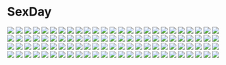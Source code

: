 # SexDay
![](https://konachan.com/image/86704f1fcb06ac8a3ed178d1cb45aed7/Konachan.com%20-%2091177%20blue_eyes%20brown_hair%20christmas%20gokou_ruri%20kousaka_kirino%20kousaka_kyousuke%20lolita_fashion%20long_hair%20makishima_saori%20male%20moon%20snow%20zaki_%28narashigeo%29.jpg)
![](https://konachan.com/image/953671a8bf7351f6b59960e3a9b0bd26/Konachan.com%20-%20142271%20hebitsukai%20monochrome%20original%20school_uniform%20stairs.jpg)
![](https://konachan.com/jpeg/c4efaba7e79597bc114e18977bada8c5/Konachan.com%20-%20130806%20blush%20brown_hair%20game_cg%20hatsuyuki_sakura%20kozakai_aya%20long_hair%20no_bra%20open_shirt%20purple_eyes%20saga_planets%20toranosuke.jpg)
![](https://konachan.com/image/3648ebc85a7b8e354059d1d999c5a6c4/Konachan.com%20-%20219933%202girls%20hatsune_miku%20long_hair%20megurine_luka%20re%3Arin%20vocaloid.jpg)
![](https://konachan.com/image/6666c50fc4b4ed9a1ff729eddb06cfae/Konachan.com%20-%2047081%20tinkle.jpg)
![](https://konachan.com/image/7aa74542e63e796c56d12416a7f0a0ff/Konachan.com%20-%2080714%20kagamine_rin%20pink%20vocaloid.jpg)
![](https://konachan.com/jpeg/9755e96d77a6c092212684a8c611a1e4/Konachan.com%20-%20158930%20beach%20blush%20bra%20breasts%20cleavage%20game_cg%20hinata_hanabi%20koutaro%20panties%20pink_hair%20red_eyes%20skirt%20thighhighs%20tropical_kiss%20twinkle%20underwear%20water.jpg)
![](https://konachan.com/image/27d26ed1f99b1438cd95b2bfa5a898af/Konachan.com%20-%2096504%20cirno%20daiyousei%20doll%20fairy%20kazami_yuuka%20kuromame_%288gou%29%20mystia_lorelei%20rumia%20touhou%20wriggle_nightbug.jpg)
![](https://konachan.com/jpeg/5abade46861ef86a4efbe012c96dab5c/Konachan.com%20-%20131875%20black_hair%20hakurei_miko%20japanese_clothes%20kyuchan%20long_hair%20miko%20touhou%20transparent%20yellow_eyes.jpg)
![](https://konachan.com/jpeg/937391fc518cfb42afb61ffc0510119e/Konachan.com%20-%20176951%20animal_ears%20ass%20code_geass%20gloves%20kallen_stadtfeld%20panties%20red_hair%20stockings%20striped_panties%20tabata_hisayuki%20tail%20thighhighs%20tie%20underboob%20underwear.jpg)
![](https://konachan.com/image/84a9077c61bcc7a383ed1e4af1222970/Konachan.com%20-%20119828%20animal%20bed%20cat%20chiba_mamoru%20chibiusa%20diana%20sailor_moon%20sleeping%20tsukino_usagi.jpg)
![](https://konachan.com/jpeg/d5e9fc57bf6f7021118fa7287277c642/Konachan.com%20-%20275196%20black_rock_shooter%20blush%20breasts%20brown_eyes%20green_hair%20koutari_yuu%20navel%20nipples%20open_shirt%20rogia%20shirt%20short_hair%20tears.jpg)
![](https://konachan.com/image/1396120ea1ce5a89fc766dc805f3f72a/Konachan.com%20-%20102229%20long_hair%20school_uniform%20tagme%20taka_%28tsmix%29%20wet.jpg)
![](https://konachan.com/jpeg/967308f989c10674f5374dd695cf68ca/Konachan.com%20-%20275450%20aqua_eyes%20blonde_hair%20blush%20breasts%20cleavage%20long_hair%20navel%20original%20panties%20shade%20shi6kurutto%20underwear.jpg)
![](https://konachan.com/image/2d2d301d162d2ae887755316b4dfe912/Konachan.com%20-%2030700%20animal_ears%20breasts%20catgirl%20cleavage%20seto_no_hanayome%20seto_san.jpg)
![](https://konachan.com/image/6f5abb1be55c46f897acf1f7d6be6599/Konachan.com%20-%20129042%20black_hair%20heart%20kobayashi_chisato%20pantyhose%20ponytail%20red_eyes%20shirt%20shorts%20tagme_%28character%29.jpg)
![](https://konachan.com/jpeg/22f136fe4f3c636f87d7cb07ff3c72a3/Konachan.com%20-%2097104%20blue_hair%20breasts%20game_cg%20kotou_tsukasa%20nipples%20short_hair%20soushinjutsu_rei%20topless.jpg)
![](https://konachan.com/image/b8ea362314065363e8cda748626f9e26/Konachan.com%20-%20112313%20breasts%20brown_hair%20censored%20cunnilingus%20game_cg%20gray_hair%20kokuro_nozomi%20nipples%20pantyhose%20pussy%20tel-o%20yamiyo_ni_odore%20yatagarasu%20yuri.jpg)
![](https://konachan.com/image/8e237139cb81aea9f24a3e20e166f6cb/Konachan.com%20-%20283707%20apron%20aqua_eyes%20arknights%20bow%20braids%20catboy%20catgirl%20gray%20gray_eyes%20headdress%20long_hair%20maid%20male%20moemoe3345%20suit%20tail%20tie%20waitress%20wink%20wristwear.jpg)
![](https://konachan.com/image/232d7e465b8922ed60ceaa4f079bf1d8/Konachan.com%20-%2056136%20blush%20dress%20hat%20long_hair%20patchouli_knowledge%20purple_hair%20ribbons%20touhou.jpg)
![](https://konachan.com/jpeg/c70096bb03228216ed138f6e9d350208/Konachan.com%20-%2071909%20airi%20blue_eyes%20bow%20breasts%20cleavage%20long_hair%20maid%20panties%20queen%27s_blade%20red_hair%20thighhighs%20twintails%20underwear.jpg)
![](https://konachan.com/jpeg/7d923e7e0def3605e3887141c022efb1/Konachan.com%20-%20167917%20blonde_hair%20blue_eyes%20dora_%28risunofuko12%29%20ib%20long_hair%20mary_%28ib%29.jpg)
![](https://konachan.com/image/a22cea71eae099d7d24998870b52b16d/Konachan.com%20-%2054712%20hekicha%20kagamine_len%20kagamine_rin%20male%20vocaloid.jpg)
![](https://konachan.com/image/1141c7e382988a8580d55652cecee62b/Konachan.com%20-%20265000%20hc%20headphones%20jpeg_artifacts%20long_hair%20ponytail%20tagme_%28character%29%20thighhighs%20underwater%20utau%20water%20wristwear.jpg)
![](https://konachan.com/image/d129bc7e17138fbacf0c45f5ff36e1bf/Konachan.com%20-%20191519%202girls%20bow%20brown_eyes%20brown_hair%20building%20horns%20ibuki_suika%20long_hair%20navel%20petals%20skirt%20sword%20thighhighs%20touhou%20weapon%20wristwear%20zhuxiao517.jpg)
![](https://konachan.com/image/b4ecc84cc0cbaeda73bfc1addb2f0d91/Konachan.com%20-%2018581%20planetarian.jpg)
![](https://konachan.com/jpeg/f55e40b3d3b46478ee105ffe24e32d46/Konachan.com%20-%20288228%20bikini%20demon%20fate_grand_order%20fate_%28series%29%20headdress%20horns%20japanese_clothes%20kimono%20open_shirt%20purple_eyes%20purple_hair%20short_hair%20star741%20swimsuit.jpg)
![](https://konachan.com/jpeg/0481b0feeb092200923c960fea30cf8b/Konachan.com%20-%2093330%20animal%20blue_eyes%20book%20bow%20cat%20nardack%20original%20pink_hair%20ribbons%20scan%20short_hair%20skirt%20socks.jpg)
![](https://konachan.com/image/4d599ce1633f2383c1942aacf8f80ed2/Konachan.com%20-%20263382%20anthropomorphism%20barefoot%20blonde_hair%20blue_eyes%20dress%20flowers%20girls_frontline%20loli%20long_hair%20rei_%28sanbonzakura%29%20stairs%20tree.jpg)
![](https://konachan.com/jpeg/2e29499a0746d4315fb3725fce2975a6/Konachan.com%20-%20278931%20blush%20bra%20breasts%20brown_eyes%20brown_hair%20katou_megumi%20navel%20nipples%20panties%20scan%20short_hair%20third-party_edit%20underwear%20undressing%20white.jpg)
![](https://konachan.com/jpeg/da0c73772250b916e046cb1f9615b7e1/Konachan.com%20-%20127097%20blush%20charlotte_%28mahou_shoujo_madoka_magica%29%20hat%20mahou_shoujo_madoka_magica%20sonson_%28eleven%29%20thighhighs%20tomoe_mami.jpg)
![](https://konachan.com/image/49fe9da25140bb6e2c32b7e29fb747d9/Konachan.com%20-%2073749%20animal_ears%20breasts%20catgirl%20cleavage%20red_eyes%20tail%20vocaloid%20yowane_haku.jpg)
![](https://konachan.com/image/fa29ff0c11ac0bb55e60a03763e50125/Konachan.com%20-%20281066%20card_captor_sakura%20cherry_blossoms%20dress%20flowers%20geshumaro%20green_eyes%20kero%20kinomoto_sakura%20orange_hair%20petals%20pink%20short_hair%20thighhighs%20twintails.jpg)
![](https://konachan.com/jpeg/a558cdc0cb115830a40d9effae019cb4/Konachan.com%20-%20270381%20animal%20animal_ears%20annin_doufu%20book%20brown_hair%20cat%20cat_smile%20catgirl%20green_eyes%20idolmaster%20long_hair%20maekawa_miku%20ponytail%20shorts%20tail.jpg)
![](https://konachan.com/image/67c1082d42f517e16491bbe6e4e60257/Konachan.com%20-%20107543%20animal%20blonde_hair%20blue_eyes%20clouds%20dress%20fang%20flowers%20game_cg%20grisaia_no_kajitsu%20matsushima_michiru%20watanabe_akio%20water.jpg)
![](https://konachan.com/image/23625047278a81c69dbe57090078593d/Konachan.com%20-%2011784%20animal_ears%20bunnygirl%20moekibara_fumitake%20swimsuit.jpg)
![](https://konachan.com/jpeg/a02a40a13e0a3e8b8c9fe8ac4991e1a7/Konachan.com%20-%20180135%20armor%20bodysuit%20dress%20feathers%20glasses%20gray_eyes%20gray_hair%20group%20gun%20hat%20horns%20male%20night%20red_eyes%20redjuice%20skirt%20skull%20staff%20tie%20uniform%20weapon.jpg)
![](https://konachan.com/jpeg/8a5ba8debde0a53562da94d443f12323/Konachan.com%20-%20284536%20aqua_eyes%20dress%20fuji_choko%20kenja_no_deshi_wo_nanoru_kenja%20long_hair%20sakimori_kagami%20scenic%20stairs%20waifu2x%20white_hair.jpg)
![](https://konachan.com/image/0166dd780097c62f1e889c719edd67d4/Konachan.com%20-%20216276%20enka_%28aknne%29%20gumi%20vocaloid.jpg)
![](https://konachan.com/image/60bab115b8caca03e3cc63534a2aff86/Konachan.com%20-%20189111%20ball%20beach%20bikini%20black_hair%20breasts%20cabbit%20cleavage%20erect_nipples%20futaba_miwa%20hat%20kidou_shizuku%20long_hair%20nipples%20red_eyes%20see_through%20swimsuit%20wet.jpg)
![](https://konachan.com/image/081e2eefd6988427d1649b158ea42444/Konachan.com%20-%20283098%20all_male%20animal%20brown_hair%20building%20cat%20city%20glasses%20male%20original%20phone%20scenic%20short_hair%20train%20uniform%20yoshida_seiji.jpg)
![](https://konachan.com/image/1760a4945dff65b98e0840f85705c63a/Konachan.com%20-%20133767%20group%20original%20tagme%20tagme_%28artist%29.jpg)
![](https://konachan.com/image/e806b0d0e76ce4ad4e719b9f9c23802c/Konachan.com%20-%2012626%20fel%20filia%20green_eyes%20ohno_tetsuya%20panties%20prism_ark%20staff%20underwear.jpg)
![](https://konachan.com/image/29b1392c9ced9523ac87b0822c1246f4/Konachan.com%20-%20114053%20bikini_top%20black_hair%20black_rock_shooter%20cross_akiha%20katana%20kuroi_mato%20moon%20sword%20twintails%20weapon.jpg)
![](https://konachan.com/jpeg/16500f8415cb4d874499739f5a2d2539/Konachan.com%20-%20297967%20bra%20butterfly%20choney%20clouds%20cropped%20fate_%28series%29%20glasses%20mash_kyrielight%20navel%20open_shirt%20panties%20pink_hair%20purple_eyes%20short_hair%20sky%20tree%20underwear.jpg)
![](https://konachan.com/image/67d4beb8ae70230f9ae3a8f07c25586a/Konachan.com%20-%2020872%20komaki_manaka%20to_heart%20to_heart_2%20wings.jpg)
![](https://konachan.com/jpeg/ca9937bd1bbfb4f484cf8ef24a5e41a1/Konachan.com%20-%20226932%20blush%20bra%20breasts%20cleavage%20kantoku%20kurumi_%28kantoku%29%20original%20panties%20panty_pull%20scan%20shizuku_%28kantoku%29%20third-party_edit%20umineko_%28kantoku%29%20underwear.jpg)
![](https://konachan.com/image/ef51640295f22a9c54dc922f84313901/Konachan.com%20-%20129650%20beach%20bikini%20inu_x_boku_ss%20male%20miketsukami_soushi%20nosebleed%20roromiya_karuta%20scan%20swim_ring%20swimsuit%20watanuki_banri%20yoshida_takahiko.jpg)
![](https://konachan.com/image/b6edb9f4b787d30ad6ba2c61aee91a2b/Konachan.com%20-%20282240%20blonde_hair%20blue_eyes%20blush%20breasts%20choker%20gray_hair%20long_hair%20nipples%20original%20ponytail%20purple_eyes%20sex%20shirt_lift%20zeroshiki_kouichi.jpg)
![](https://konachan.com/image/f3638c33bc69ace0fc0d682c94b99c4f/Konachan.com%20-%2075146%20hatsune_miku%20kagamine_len%20kagamine_rin%20kaito%20male%20meiko%20twintails%20vocaloid.jpg)
![](https://konachan.com/jpeg/875172b641bd2e689ce7e741c31c341f/Konachan.com%20-%20132575%20game_cg%20pink_hair%20strawberry_feels%20yoshiwo.jpg)
![](https://konachan.com/image/d6c898d2993416140e0e185f2dded3ca/Konachan.com%20-%2019834%20fate_%28series%29%20fate_stay_night%20matou_sakura.jpg)
![](https://konachan.com/jpeg/6fd1248abafba5f1d7b171ef6e890d65/Konachan.com%20-%20195825%20animal_ears%20bell%20blonde_hair%20blush%20bow%20breasts%20cleavage%20fire%20foxgirl%20game_cg%20magic%20sakura_spirit%20skirt%20tail%20twintails%20wanaca%20winged_cloud%20yellow_eyes.jpg)
![](https://konachan.com/image/af7e58d92ed5161629e7986a7359399f/Konachan.com%20-%20234702%20blue_eyes%20boots%20breasts%20cleavage%20gloves%20group%20gun%20hoodie%20kneehighs%20long_hair%20male%20original%20ponytail%20red_eyes%20suit%20tie%20twintails%20uniform%20weapon%20wink.jpg)
![](https://konachan.com/image/bb0a3c800a9fe78884e7dd8bb4470e8c/Konachan.com%20-%20178234%20animal_ears%20blue_eyes%20blue_hair%20candy%20catgirl%20clouds%20fang%20food%20hebinui%20original%20school_uniform%20sky%20valentine.jpg)
![](https://konachan.com/image/202e32169d65112001d99336206028cb/Konachan.com%20-%20103490%20blood%20bones%20scar%20tagme%20tagme_%28artist%29%20tail%20wings.jpg)
![](https://konachan.com/jpeg/3c3c2a92c03a25033c4735efb2079f04/Konachan.com%20-%20273643%20armor%20dow%20dress%20headdress%20karin_%28seven_knights%29%20long_hair%20petals%20pink_eyes%20pink_hair%20seven_knights%20signed%20staff%20waifu2x%20white.jpg)
![](https://konachan.com/image/7809622c77d02650ec569ddd168429dc/Konachan.com%20-%2011665%202girls%20duplicate%20higurashi_no_naku_koro_ni%20nude%20sonozaki_mion%20sonozaki_shion%20twins%20vector.jpg)
![](https://konachan.com/jpeg/b6edd160f5f31f0965c9d25a76ce0d69/Konachan.com%20-%20153787%20alice_%28pandora_hearts%29%20black_hair%20blush%20ioshik%20pandora_hearts%20watermark.jpg)
![](https://konachan.com/image/7eb548156b5deb7dda252768bab29641/Konachan.com%20-%20120392%202girls%20animal_ears%20blonde_hair%20hatsune_miku%20headphones%20long_hair%20seeu%20skirt%20thighhighs%20vocaloid%20yuri.jpg)
![](https://konachan.com/jpeg/c03dd0585230cda2ae53d355c79ac946/Konachan.com%20-%20158654%20dark_skin%20maid%20nitroplus%20nopan%20pointed_ears%20sandaime_muramasa%20soukou_akki_muramasa%20third-party_edit%20waitress%20white_hair.jpg)
![](https://konachan.com/image/aa2d0e9b4e8f65e2bd617e98af6dfa51/Konachan.com%20-%2012877%20tenchi_muyo.jpg)
![](https://konachan.com/jpeg/093a94100d0883545f808ae58f9f79a7/Konachan.com%20-%20134637%20black_hair%20blue_eyes%20blush%20brown_hair%20cura%20flat_chest%20food%20game_cg%20kimono%20loli%20lose%20mask%20monobeno%20moon%20night%20red_eyes%20red_hair%20short_hair%20white_hair.jpg)
![](https://konachan.com/jpeg/ffed8d3a6862728606451161d4afd28a/Konachan.com%20-%20194148%20blonde_hair%20blue_eyes%20dress%20original%20wan_%28waname%29.jpg)
![](https://konachan.com/image/673c9b052e8b2783074277b303bb70ba/Konachan.com%20-%20109488%20blue_eyes%20breasts%20brown_hair%20cleavage%20nakamura_kanko%20red_hair%20robot%20super_robot_wars%20sword%20tagme%20weapon%20white_hair.jpg)
![](https://konachan.com/jpeg/ddd0c26342e74a442ad4ffe62a8b503c/Konachan.com%20-%20229662%20aoiken%20black_hair%20bow%20brown_hair%20dress%20male%20sky%20water.jpg)
![](https://konachan.com/image/15a0b91eddfc0a087a7f2a1e9841fdb4/Konachan.com%20-%20256089%20all_male%20animal%20black_eyes%20book%20brown_hair%20dog%20fire%20food%20hat%20male%20noeyebrow_%28mauve%29%20original%20paper%20scarf%20short_hair%20signed%20snow%20socks%20winter.jpg)
![](https://konachan.com/image/ba4d69ea7a41f941b6fcc9b6af144850/Konachan.com%20-%2067856%20snow%20suzumiya_haruhi%20suzumiya_haruhi_no_yuutsu.jpg)
![](https://konachan.com/image/fc13f3999c4d9cdbeb7398e96047fa13/Konachan.com%20-%2051998%20bondage%20hong_meiling%20izayoi_sakuya%20maid%20tima%20touhou.jpg)
![](https://konachan.com/jpeg/521a18b61e35e086ae6b17093654ba29/Konachan.com%20-%20144860%20blush%20brown_eyes%20clouds%20dress%20game_cg%20imouto_no_katachi%20long_hair%20pink_hair%20sena_miyuki%20sphere%20tagme_%28artist%29.jpg)
![](https://konachan.com/jpeg/828ceb077763900523b9f797a7f77c8a/Konachan.com%20-%20187386%20aimai_renai%20bed%20black_hair%20blush%20breasts%20censored%20game_cg%20long_hair%20navel%20nipples%20nude%20penis%20purple_eyes%20saeki_emi%20satofuji_masato%20sex%20spread_legs.jpg)
![](https://konachan.com/jpeg/02c88f9320b00773bf48be443b8a1b8e/Konachan.com%20-%20117030%20armor%20breasts%20censored%20cunnilingus%20fellatio%20fujimori_yuu%20game_cg%20nipples%20panties%20panty_pull%20penis%20purple_eyes%20purple_hair%20pussy%20thighhighs%20underwear.jpg)
![](https://konachan.com/image/e7979388e70f630f1acf03e5b59b9bed/Konachan.com%20-%20242509%20blush%20navel%20original%20purple_eyes%20sakuragi_ren%20short_hair%20skirt.jpg)
![](https://konachan.com/image/8c03741eae27a3431fb12c8c779cfce5/Konachan.com%20-%20113555%20blue_eyes%20blue_hair%20chibi%20hatsune_miku%20headphones%20long_hair%20skirt%20twintails%20vocaloid%20watermark.jpg)
![](https://konachan.com/image/9f06968db3a65a207cfb850b4df6dae6/Konachan.com%20-%20146666%20animal_ears%20blue%20bunny_ears%20clouds%20dj_max%20dj_max_portable%20dress%20dusk_dawn%20short_hair%20sky%20suee%20water%20white_hair.jpg)
![](https://konachan.com/jpeg/f386f1457d9f5015e4be44e1977a24a0/Konachan.com%20-%20302191%20building%20city%20clouds%20isbeyvan%20nobody%20original%20scenic%20sky%20tree.jpg)
![](https://konachan.com/jpeg/717973ceafd880013ca503dccac37640/Konachan.com%20-%20302434%20ass%20building%20chiruouka%20city%20elbow_gloves%20game_cg%20gloves%20long_hair%20missing-x-link%20night%20ninja%20pink_hair%20ribbons%20tagme_%28artist%29%20yellow_eyes.jpg)
![](https://konachan.com/image/40c91c9d201c5fcdac287134d6279528/Konachan.com%20-%20158852%209210%20clouds%20original%20scenic%20school_uniform%20silhouette%20sky%20stars%20sunset.jpg)
![](https://konachan.com/image/a2d266ee2e4496353d9551eb1b582eb1/Konachan.com%20-%20241821%202girls%20black_hair%20blush%20breasts%20brown_hair%20dark_skin%20fingering%20foxgirl%20green_eyes%20long_hair%20nidalee%20nude%20ponytail%20realistic%20tail%20watermark%20yuri.jpg)
![](https://konachan.com/image/e10b4b4a5c6a9dfe08ad0a63f99014bd/Konachan.com%20-%20240433%20aqua_eyes%20bikini_top%20blonde_hair%20garutaisa%20hat%20long_hair%20original%20pointed_ears.jpg)
![](https://konachan.com/jpeg/9458f2a3b151f01920de7fe3ec6001b0/Konachan.com%20-%20196054%20apple%20aqua_eyes%20barefoot%20book%20doll%20dress%20food%20fruit%20gloves%20headband%20long_hair%20mage%20magic%20mask%20petals%20short_hair%20stairs%20sword%20touhou%20weapon%20wings.jpg)
![](https://konachan.com/image/afd111b8e7df86919f0577c012bb030e/Konachan.com%20-%20241400%20blue_eyes%20breasts%20frame_arms_girl%20green_hair%20hou_%28hachiyou%29%20kotobuki_bukiko%20nipples%20no_bra%20open_shirt%20ponytail%20shirt%20short_hair.jpg)
![](https://konachan.com/image/d926d161caba1b8f6bc299bd4cd648e4/Konachan.com%20-%206825%20allen_walker%20d.gray-man%20gray.jpg)
![](https://konachan.com/image/5a1f1c14ae46ab4a5244a47cc924373d/Konachan.com%20-%2047193%20clannad%20miyazawa_yukine.jpg)
![](https://konachan.com/image/ff844d918817528fd1ee8bceac9477a4/Konachan.com%20-%20240107%20chain%20feng_you%20flowers%20gray_hair%20headdress%20navel%20panties%20short_hair%20skull%20tagme_%28character%29%20underwear%20vocaloid%20wings.jpg)
![](https://konachan.com/jpeg/56cc79f26b2ba8542cffc398d93ea8d3/Konachan.com%20-%20158749%20blue_eyes%20game_cg%20hayakawa_harui%20lass%20michioka_airi%20necklace%20pink_hair%20shoujo_shiniki_shoujo_tengoku%20thighhighs%20twintails.jpg)
![](https://konachan.com/jpeg/fbe61608b1f53d3ce6ad0b58cc682bde/Konachan.com%20-%20301053%20anus%20aqua_eyes%20ass%20black_hair%20blue_eyes%20blue_hair%20herunite%20hex_maniac%20long_hair%20male%20penis%20pokemon%20pussy%20sex%20short_hair%20signed%20spread_legs%20uncensored.jpg)
![](https://konachan.com/image/8b5e1d8dc1ac8ca9b578c9794dc2b7b4/Konachan.com%20-%2099589%20boots%20brown_eyes%20brown_hair%20game_cg%20nanakase_yui%20nekonade_distortion%20pantyhose%20tie%20tsukinon.jpg)
![](https://konachan.com/jpeg/3f3866a860421c65048bf703660ee6cb/Konachan.com%20-%20305957%202girls%20dress%20elbow_gloves%20flowers%20gloves%20honkai_impact%20l.kili%20long_hair%20purple_eyes%20purple_hair%20raiden_mei%20rose%20short_hair%20wedding_attire%20white_hair.jpg)
![](https://konachan.com/jpeg/e8b0909ca13c356af37ee0aacaf5d2a5/Konachan.com%20-%20226364%20anus%20ass%20blush%20bondage%20breasts%20bug_system%20game_cg%20gray_eyes%20long_hair%20navel%20nipples%20nude%20pussy%20red_hair%20rope%20rubi-sama%20spread_legs%20tears%20uncensored.jpg)
![](https://konachan.com/jpeg/19d86465e3f1e9755b7f79253c76b2c2/Konachan.com%20-%20247621%202girls%20aliasing%20aqua_eyes%20bow%20braids%20gray_hair%20hat%20headdress%20hong_meiling%20ichikawa_ryuunosuke%20izayoi_sakuya%20red_hair%20sleeping%20touhou.jpg)
![](https://konachan.com/image/bb951bf8e68ea377a5cad96265b6b01d/Konachan.com%20-%2033758%20japanese_clothes%20miko%20tagme.jpg)
![](https://konachan.com/image/1c677363bea4db423cd0b4fa8036765c/Konachan.com%20-%20171633%20araragi_karen%20araragi_tsukihi%20black_hair%20breast_hold%20erect_nipples%20kimono%20loli%20long_hair%20nisemonogatari%20purple_eyes%20school_uniform%20short_hair.jpg)
![](https://konachan.com/image/2f8030ee185a12dedd00b3f6e99b237f/Konachan.com%20-%2078292%20konayuki_fururi%20peko%20yoshioka_saeko.jpg)
![](https://konachan.com/image/cba7e870d2bbb17771362cc6372328f7/Konachan.com%20-%2015285%20beyond_the_grave%20brandon_heat%20gungrave.jpg)
![](https://konachan.com/image/ece47cd7c8ce8c763dc9bf51676bbff7/Konachan.com%20-%2071420%20hatsune_miku%20snow%20twintails%20vocaloid.jpg)
![](https://konachan.com/jpeg/f8ed3c9bb5f103da49ab131bc432c40d/Konachan.com%20-%20223453%202girls%20anus%20ass%20blue_eyes%20blush%20breasts%20brown_hair%20collar%20game_cg%20green_eyes%20long_hair%20nipples%20pink_hair%20pussy%20tail%20uncensored%20wanaca%20yukata%20yuri.jpg)
![](https://konachan.com/jpeg/f0b9b29b58008db1ae6b85788681417a/Konachan.com%20-%20210601%20aqua_eyes%20blonde_hair%20bow_%28weapon%29%20breasts%20cameltoe%20cleavage%20escu%3Ade%20game_cg%20mikeou%20navel%20panties%20ribbons%20stockings%20underwear%20weapon%20wings.jpg)
![](https://konachan.com/jpeg/1af2931b61abfca6ebb5c37080901a79/Konachan.com%20-%20237199%20ass%20breast_hold%20breasts%20long_hair%20naruse_mio%20navel%20no_bra%20nopan%20pink_eyes%20red_hair%20ribbons%20skirt%20thighhighs%20watanabe_yoshihiro.jpg)
![](https://konachan.com/image/cd56c444c1db777e5da87180f00b3b55/Konachan.com%20-%2066986%20kagamine_len%20kagamine_rin%20male%20nagimiso%20vocaloid.jpg)
